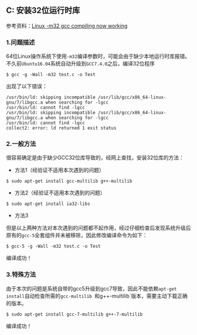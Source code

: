 ## C: 安装32位运行时库

参考资料：[Linux -m32 gcc compiling now working](https://ubuntuforums.org/showthread.php?t=2384405)

### 1.问题描述

64位Linux操作系统下使用`-m32`编译参数时，可能会由于缺少本地运行时库报错。不久前`Ubuntu16.04`系统自动升级到`GCC7.4.0`之后，编译32位程序

```shell
$ gcc -g -Wall -m32 test.c -o Test
```

出现了以下错误：

```shell
/usr/bin/ld: skipping incompatible /usr/lib/gcc/x86_64-linux-gnu/7/libgcc.a when searching for -lgcc
/usr/bin/ld: cannot find -lgcc
/usr/bin/ld: skipping incompatible /usr/lib/gcc/x86_64-linux-gnu/7/libgcc.a when searching for -lgcc
/usr/bin/ld: cannot find -lgcc
collect2: error: ld returned 1 exit status
```

### 2.一般方法

很容易确定是由于缺少GCC32位库导致的，经网上查找，安装32位库的方法：

* 方法1（经验证不适用本次遇到的问题）

```shell
$ sudo apt-get install gcc-multilib g++-multilib
```

* 方法2（经验证不适用本次遇到的问题）

```shell
$ sudo apt-get install ia32-libs
```

* 方法3

但是以上两种方法对本次遇到的问题都不起作用，经过仔细检查后发现系统升级后原有的`gcc-5`全套组件并未被移除，因此修改编译命令为如下：

```shell
$ gcc-5 -g -Wall -m32 test.c -o Test
```

编译成功！

### 3.特殊方法

由于本次的问题是系统自带的gcc5升级到gcc7导致，因此不能依赖`apt-get install`自动检查所需的`gcc-multilib `和g++-multilib`版本，需要主动下载正确的版本。

```shell
$ sudo apt-get install gcc-7-multilib g++-7-multilib
```

编译成功！
